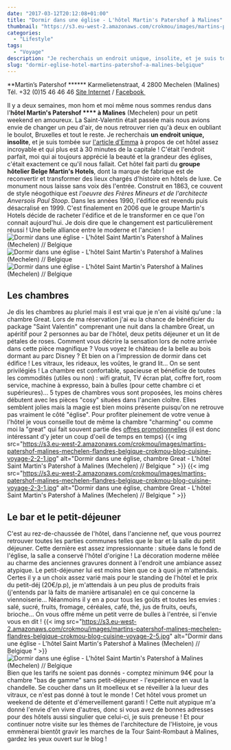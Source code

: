 ```yaml
---
date: "2017-03-12T20:12:08+01:00"
title: "Dormir dans une église - L'hôtel Martin's Patershof à Malines"
thumbnail: "https://s3.eu-west-2.amazonaws.com/crokmou/images/martins-patershof-malines-mechelen-flandres-belgique-crokmou-blog-cuisine-voyage-2-6.jpg"
categories:
  - "Lifestyle"
tags:
  - "Voyage"
description: "Je recherchais un endroit unique, insolite, et je suis tombée sur l'hôtel Saint Martin's Patershof **** à Malines (Mechelen)..."
slug: "dormir-eglise-hotel-martins-patershof-a-malines-belgique"
---
```


**Martin’s Patershof ****** Karmelietenstraat, 4 2800 Mechelen (Malines) Tél. +32 (0)15 46 46 46 [Site Internet](http://www.martinshotels.com/fr/hotel/martins-patershof) / [Facebook ](https://www.facebook.com/MartinsPatershof)

Il y a deux semaines, mon hom et moi même nous sommes rendus dans l'**hôtel Martin's Patershof **** à Malines** (Mechelen) pour un petit weekend en amoureux. La Saint-Valentin était passée mais nous avions envie de changer un peu d'air, de nous retrouver rien qu'à deux en oubliant le boulot, Bruxelles et tout le reste. Je recherchais **un endroit unique, insolite**, et je suis tombée sur [l'article d'Emma](https://www.augoutdemma.be/34462-dormir-dans-une-eglise-a-lhotel-martins-patershof-a-malines) à propos de cet hôtel assez incroyable et qui plus est à 30 minutes de la capitale ! C'était l'endroit parfait, moi qui ai toujours apprécié la beauté et la grandeur des églises, c'était exactement ce qu'il nous fallait. Cet hôtel fait parti du **groupe hôtelier Belge Martin's Hotels**, dont la marque de fabrique est de reconvertir et transformer des lieux chargés d'histoire en hôtels de luxe. Ce monument nous laisse sans voix dès l'entrée. Construit en 1863, ce couvent de style néogothique est _l'oeuvre des Frères Mineurs et de l'architecte Anversois Paul Stoop_. Dans les années 1990, l'édifice est revendu puis désacralisé en 1999\. C'est finalement en 2006 que le groupe Martin's Hotels décide de racheter l'édifice et de le transformer en ce que l'on connait aujourd'hui. Je dois dire que le changement est particulièrement réussi ! Une belle alliance entre le moderne et l'ancien ! ![Dormir dans une église - L'hôtel Saint Martin's Patershof à Malines (Mechelen) // Belgique](https://s3.eu-west-2.amazonaws.com/crokmou/images/martins-patershof-malines-mechelen-flandres-belgique-crokmou-blog-cuisine-voyage-2-4.jpg) ![Dormir dans une église - L'hôtel Saint Martin's Patershof à Malines (Mechelen) // Belgique](https://s3.eu-west-2.amazonaws.com/crokmou/images/martins-patershof-malines-mechelen-flandres-belgique-crokmou-blog-cuisine-voyage-2-1-1.jpg)![Dormir dans une église - L'hôtel Saint Martin's Patershof à Malines (Mechelen) // Belgique](https://s3.eu-west-2.amazonaws.com/crokmou/images/martins-patershof-malines-mechelen-flandres-belgique-crokmou-blog-cuisine-voyage-1.jpg)

## Les chambres

Je dis les chambres au pluriel mais il est vrai que je n'en ai visité qu'une : la chambre Great. Lors de ma réservation j'ai eu la chance de bénéficier du package "Saint Valentin" comprenant une nuit dans la chambre Great, un apéritif pour 2 personnes au bar de l'hôtel, deux petits déjeuner et un lit de pétales de roses. Comment vous décrire la sensation lors de notre arrivée dans cette pièce magnifique ? Vous voyez le château de la belle au bois dormant au parc Disney ? Et bien on a l'impression de dormir dans cet édifice ! Les vitraux, les rideaux, les voûtes, le grand lit... On se sent privilégiés ! La chambre est confortable, spacieuse et bénéficie de toutes les commodités (utiles ou non) : wifi gratuit, TV écran plat, coffre fort, room service, machine à expresso, bain à bulles (pour cette chambre ci et supérieures)... 5 types de chambres vous sont proposées, les moins chères débutent avec les pièces "cosy" situées dans l'ancien cloître. Elles semblent jolies mais la magie est bien moins présente puisqu'on ne retrouve pas vraiment le côté "église". Pour profiter pleinement de votre venue à l'hôtel je vous conseille tout de même la chambre "charming" ou comme moi la "great" qui fait souvent partie des [offres promotionnelles](http://www.martinshotels.com/fr/hotel/martins-patershof/special-offers) (il est donc intéressant d'y jeter un coup d'oeil de temps en temps) {{< img src="https://s3.eu-west-2.amazonaws.com/crokmou/images/martins-patershof-malines-mechelen-flandres-belgique-crokmou-blog-cuisine-voyage-2-2-1.jpg" alt="Dormir dans une église, chambre Great - L'hôtel Saint Martin's Patershof à Malines (Mechelen) // Belgique " >}} {{< img src="https://s3.eu-west-2.amazonaws.com/crokmou/images/martins-patershof-malines-mechelen-flandres-belgique-crokmou-blog-cuisine-voyage-2-3-1.jpg" alt="Dormir dans une église, chambre Great - L'hôtel Saint Martin's Patershof à Malines (Mechelen) // Belgique " >}}

## Le bar et le petit-déjeuner

C'est au rez-de-chaussée de l'hôtel, dans l'ancienne nef, que vous pourrez retrouver toutes les parties communes telles que le bar et la salle du petit déjeuner. Cette dernière est assez impressionnante : située dans le fond de l'église, la salle a conservé l'hôtel d'origine ! La décoration moderne mêlée au charme des anciennes gravures donnent à l'endroit une ambiance assez atypique. Le petit-déjeuner lui est moins bien que ce à quoi je m'attendais. Certes il y a un choix assez varié mais pour le standing de l'hôtel et le prix du petit-déj (20€/p.p), je m'attendais à un peu plus de produits frais (j'entends par là faits de manière artisanale) en ce qui concerne la viennoiserie... Néanmoins il y en a pour tous les goûts et toutes les envies : salé, sucré, fruits, fromage, céréales, café, thé, jus de fruits, oeufs, brioche... On vous offre même un petit verre de bulles à l'entrée, si l'envie vous en dit ! {{< img src="https://s3.eu-west-2.amazonaws.com/crokmou/images/martins-patershof-malines-mechelen-flandres-belgique-crokmou-blog-cuisine-voyage-2-5.jpg" alt="Dormir dans une église - L'hôtel Saint Martin's Patershof à Malines (Mechelen) // Belgique " >}} ![Dormir dans une église - L'hôtel Saint Martin's Patershof à Malines (Mechelen) // Belgique ](https://s3.eu-west-2.amazonaws.com/crokmou/images/martins-patershof-malines-mechelen-flandres-belgique-crokmou-blog-cuisine-voyage-2.jpg) Bien que les tarifs ne soient pas donnés - comptez minimum 94€ pour la chambre "bas de gamme" sans petit-déjeuner - l'expérience en vaut la chandelle. Se coucher dans un lit moelleux et se réveiller à la lueur des vitraux, ce n'est pas donné à tout le monde ! Cet hôtel vous promet un weekend de détente et d'émerveillement garanti ! Cette nuit atypique m'a donné l'envie d'en vivre d'autres, donc si vous avez de bonnes adresses pour des hôtels aussi singulier que celui-ci, je suis preneuse ! Et pour continuer notre visite sur les thèmes de l'architecture de l'Histoire, je vous emmènerai bientôt gravir les marches de la Tour Saint-Rombaut à Malines, gardez les yeux ouvert sur le blog !